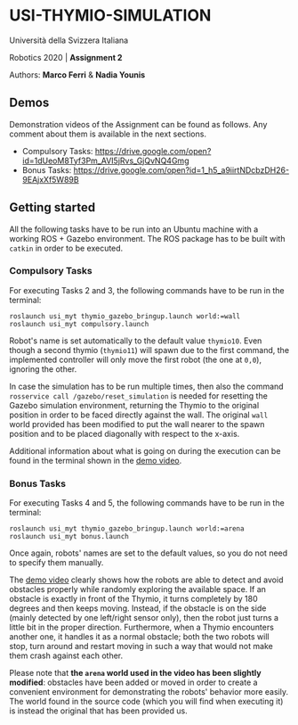 # USI-THYMIO-SIMULATION

Università della Svizzera Italiana

Robotics 2020 | **Assignment 2**

Authors: **Marco Ferri** & **Nadia Younis**


## Demos

Demonstration videos of the Assignment can be found as follows. Any comment about them is available in the next sections.
- Compulsory Tasks: https://drive.google.com/open?id=1dUeoM8Tyf3Pm_AVI5jRvs_GjQvNQ4Gmg
- Bonus Tasks:      https://drive.google.com/open?id=1_h5_a9iirtNDcbzDH26-9EAjxXf5W89B



## Getting started

All the following tasks have to be run into an Ubuntu machine with a working ROS + Gazebo environment. The ROS package has to be built with `catkin` in order to be executed.


### Compulsory Tasks

For executing Tasks 2 and 3, the following commands have to be run in the terminal:

```
roslaunch usi_myt thymio_gazebo_bringup.launch world:=wall
roslaunch usi_myt compulsory.launch
```

Robot's name is set automatically to the default value `thymio10`. Even though a second thymio (`thymio11`) will spawn due to the first command, the implemented controller will only move the first robot (the one at `0,0`), ignoring the other.

In case the simulation has to be run multiple times, then also the command `rosservice call /gazebo/reset_simulation` is needed for resetting the Gazebo simulation environment, returning the Thymio to the original position in order to be faced directly against the wall. The original `wall` world provided has been modified to put the wall nearer to the spawn position and to be placed diagonally with respect to the x-axis.

Additional information about what is going on during the execution can be found in the terminal shown in the [demo video](https://drive.google.com/open?id=1dUeoM8Tyf3Pm_AVI5jRvs_GjQvNQ4Gmg).


### Bonus Tasks

For executing Tasks 4 and 5, the following commands have to be run in the terminal:

```
roslaunch usi_myt thymio_gazebo_bringup.launch world:=arena
roslaunch usi_myt bonus.launch
```

Once again, robots' names are set to the default values, so you do not need to specify them manually.

The [demo video](https://drive.google.com/open?id=1_h5_a9iirtNDcbzDH26-9EAjxXf5W89B) clearly shows how the robots are able to detect and avoid obstacles properly while randomly exploring the available space. If an obstacle is exactly in front of the Thymio, it turns completely by 180 degrees and then keeps moving. Instead, if the obstacle is on the side (mainly detected by one left/right sensor only), then the robot just turns a little bit in the proper direction. Furthermore, when a Thymio encounters another one, it handles it as a normal obstacle; both the two robots will stop, turn around and restart moving in such a way that would not make them crash against each other.

Please note that **the `arena` world used in the video has been slightly modified**: obstacles have been added or moved in order to create a convenient environment for demonstrating the robots' behavior more easily. The world found in the source code (which you will find when executing it) is instead the original that has been provided us.

